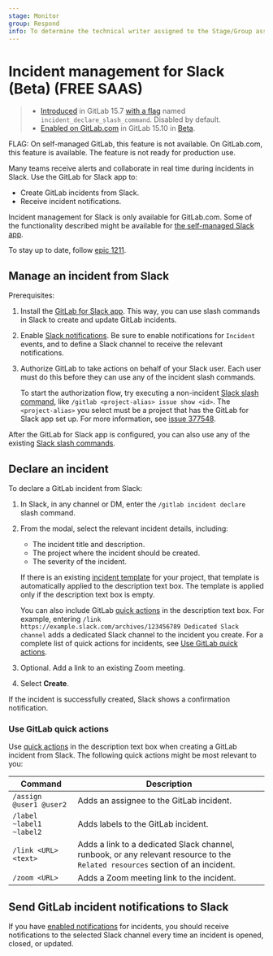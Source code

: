 ```yaml
---
stage: Monitor
group: Respond
info: To determine the technical writer assigned to the Stage/Group associated with this page, see https://about.gitlab.com/handbook/product/ux/technical-writing/#assignments
---
```


# Incident management for Slack (Beta) **(FREE SAAS)**

> - [Introduced](https://gitlab.com/gitlab-org/gitlab/-/issues/344856) in GitLab 15.7 [with a flag](../../administration/feature_flags.md) named `incident_declare_slash_command`. Disabled by default.
> - [Enabled on GitLab.com](https://gitlab.com/gitlab-org/gitlab/-/issues/378072) in GitLab 15.10 in [Beta](../../policy/alpha-beta-support.md#beta).

FLAG:
On self-managed GitLab, this feature is not available.
On GitLab.com, this feature is available.
The feature is not ready for production use.

Many teams receive alerts and collaborate in real time during incidents in Slack.
Use the GitLab for Slack app to:

- Create GitLab incidents from Slack.
- Receive incident notifications.
<!-- The below content is commented out until these features are implemented in https://gitlab.com/groups/gitlab-org/-/epics/8545 -->
<!-- - Send important updates between Slack and GitLab incidents. -->

Incident management for Slack is only available for GitLab.com. Some of the functionality
described might be available for
[the self-managed Slack app](../../user/project/integrations/slack_slash_commands.md).

To stay up to date, follow [epic 1211](https://gitlab.com/groups/gitlab-org/-/epics/1211).

## Manage an incident from Slack

Prerequisites:

1. Install the [GitLab for Slack app](../../user/project/integrations/gitlab_slack_application.md).
   This way, you can use slash commands in Slack to create and update GitLab incidents.
1. Enable [Slack notifications](../../user/project/integrations/slack.md). Be sure to enable
   notifications for `Incident` events, and to define a Slack channel to receive the relevant notifications.
1. Authorize GitLab to take actions on behalf of your Slack user.
   Each user must do this before they can use any of the incident slash commands.

   To start the authorization flow, try executing a non-incident [Slack slash command](../../integration/slash_commands.md),
   like `/gitlab <project-alias> issue show <id>`.
   The `<project-alias>` you select must be a project that has the GitLab for Slack app set up.
   For more information, see [issue 377548](https://gitlab.com/gitlab-org/gitlab/-/issues/377548).

<!-- The below content is commented out until these features are implemented in https://gitlab.com/groups/gitlab-org/-/epics/8545 -->
<!--
To manage incidents, use the following slash commands in Slack:

| Command                            | Description                                 |
| ---------------------------------- | ------------------------------------------- |
| `/gitlab incident declare`         | Creates an incident in GitLab.              |
| `/gitlab incident comment <text>`  | Adds a comment on a GitLab incident.        |
| `/gitlab incident timeline <text>` | Adds a timeline event to a GitLab incident. |
| `/gitlab incident close`           | Closes an incident in GitLab.               |
-->

After the GitLab for Slack app is configured, you can also use any of the existing [Slack slash commands](../../user/project/integrations/slack_slash_commands.md).

## Declare an incident

To declare a GitLab incident from Slack:

1. In Slack, in any channel or DM, enter the `/gitlab incident declare` slash command.
1. From the modal, select the relevant incident details, including:

   - The incident title and description.
   - The project where the incident should be created.
   - The severity of the incident.

   If there is an existing [incident template](alerts.md#trigger-actions-from-alerts) for your
   project, that template is automatically applied to the description text box. The template is applied
   only if the description text box is empty.

   You can also include GitLab [quick actions](../../user/project/quick_actions.md) in the description text box.
   For example, entering `/link https://example.slack.com/archives/123456789 Dedicated Slack channel`
   adds a dedicated Slack channel to the incident you create. For a complete list of
   quick actions for incidents, see [Use GitLab quick actions](#use-gitlab-quick-actions).
1. Optional. Add a link to an existing Zoom meeting.
1. Select **Create**.

If the incident is successfully created, Slack shows a confirmation notification.

### Use GitLab quick actions

Use [quick actions](../../user/project/quick_actions.md) in the description text box when creating
a GitLab incident from Slack. The following quick actions might be most relevant to you:

| Command                  | Description                               |
| ------------------------ | ----------------------------------------- |
| `/assign @user1 @user2`  | Adds an assignee to the GitLab incident.  |
| `/label ~label1 ~label2` | Adds labels to the GitLab incident.       |
| `/link <URL> <text>`     | Adds a link to a dedicated Slack channel, runbook, or any relevant resource to the `Related resources` section of an incident. |
| `/zoom <URL>`            | Adds a Zoom meeting link to the incident. |

<!-- The below content is commented out until these features are implemented in https://gitlab.com/groups/gitlab-org/-/epics/8545 -->
<!-- ### Comment on a GitLab incident

To comment on a GitLab incident from Slack, enter the `/gitlab incident comment <text>` slash command.
Slack shows a prompt asking you to confirm which incident you'd like to post your comment to.

### Add a timeline event

To add a [timeline event](incident_timeline_events.md) to a GitLab incident from Slack, enter the
`/gitlab incident timeline <text>` slash command.
Slack shows a prompt asking you to confirm which incident you'd like to add your timeline event to.

### Close an incident

To close a GitLab incident from Slack when it is resolved, enter the `/gitlab incident close`
slash command.
Slack shows a prompt asking you to confirm which incident you'd like to close.  -->

## Send GitLab incident notifications to Slack

If you have [enabled notifications](#manage-an-incident-from-slack) for incidents, you should receive
notifications to the selected Slack channel every time an incident is opened, closed, or updated.
